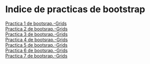 # Indice de practicas de bootstrap
<a href="https://SebShimizu.github.io/Practica1.html">Practica 1 de bootsrap.-Grids</a><br>
<a href="https://SebShimizu.github.io/Practica02.html">Practica 2 de bootsrap.-Grids</a><br>
<a href="https://SebShimizu.github.io/practica1bootstrap.html">Practica 3 de bootsrap.-Grids</a><br>
<a href="https://SebShimizu.github.io/Practica04.html">Practica 4 de bootsrap.-Grids</a><br>
<a href="https://SebShimizu.github.io/practica1bootstrap.html">Practica 5 de bootsrap.-Grids</a><br>
<a href="https://SebShimizu.github.io/practica1bootstrap.html">Practica 6 de bootsrap.-Grids</a><br>
<a href="https://SebShimizu.github.io/practica1bootstrap.html">Practica 7 de bootsrap.-Grids</a><br>
